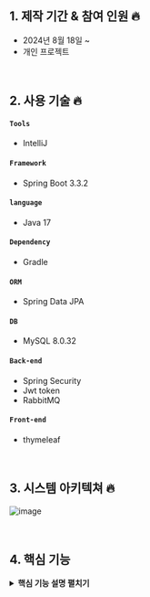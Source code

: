 
## 1. 제작 기간 & 참여 인원 🔥
- 2024년 8월 18일 ~ 
- 개인 프로젝트

</br>

## 2. 사용 기술 🔥
#### `Tools`
  - IntelliJ
#### `Framework`
  - Spring Boot 3.3.2
#### `language`
  - Java 17
#### `Dependency`
  - Gradle
#### `ORM`
  - Spring Data JPA
#### `DB`
  - MySQL 8.0.32

#### `Back-end`
  - Spring Security
  - Jwt token
  - RabbitMQ
#### `Front-end`
  - thymeleaf

</br>

## 3. 시스템 아키텍쳐 🔥
![image](https://github.com/user-attachments/assets/7c9300c6-903a-4d21-9291-71c9426a771e)

</br>


## 4. 핵심 기능
<details>
<summary><b>핵심 기능 설명 펼치기</b></summary>
<div markdown="1">

### 회원 order API 호출
![SwaggerUI-Chrome2024-09-0614-18-57-ezgif com-video-to-gif-converter](https://github.com/user-attachments/assets/0f014d7e-d4c6-475d-b45e-351bd13e679d)

### Security로 로그인 후 SSE로 가맹점에게 전달
![Pleasesignin-Chrome2024-09-0614-22-31-ezgif com-video-to-gif-converter](https://github.com/user-attachments/assets/cccf2488-d5d9-432c-8f87-017320893024)


</div>
</details>

</br>
